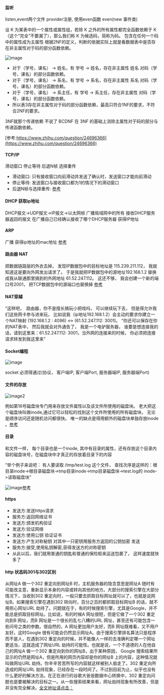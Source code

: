 #### 监听
listen,event两个文件 provider注册, 使用even函数 even(new 事件类)

设 K 为某表中的一个属性或属性组，若除 K 之外的所有属性都完全函数依赖于 K（这个“完全”不要漏了），那么我们称 K 为候选码，简称为码。
包含在任何一个码中的属性成为主属性
根据2NF的定义，判断的依据实际上就是看数据表中是否存在非主属性对于码的部分函数依赖。

![image](https://pic4.zhimg.com/80/51e2689ac9416a91800e63101bee9db7_hd.jpg)

* 对于（学号，课名） → 姓名，有 学号 → 姓名，存在非主属性 姓名 对码（学号，课名）的部分函数依赖。
* 对于（学号，课名） → 系名，有 学号 → 系名，存在非主属性 系名 对码（学号，课名）的部分函数依赖。
* 对于（学号，课名） → 系主任，有 学号 → 系主任，存在非主属性 对码（学号，课名）的部分函数依赖。
* 所以表3存在非主属性对于码的部分函数依赖，最高只符合1NF的要求，不符合2NF的要求。

3NF就那个传递依赖 不说了
BCDNF 在 3NF 的基础上消除主属性对于码的部分与传递函数依赖。

[参考:https://www.zhihu.com/question/24696366](https://www.zhihu.com/question/24696366)

#### TCP/IP
滑动窗口 停止等待 后退N帧 选择重传
* 滑动窗口: 只有接收窗口向前滑动并发送了确认时，发送窗口才能向前滑动
* 停止等待: 发送窗口与接收窗口都为1的情况下的滑动窗口
* 后退N帧与选择重传: [参考](https://mp.weixin.qq.com/s?__biz=MzAxOTc0NzExNg==&mid=2665513384&idx=1&sn=82c45e4430618270a744e212d2f57990&chksm=80d679ebb7a1f0fd27fe1814765a0e60b1c293ca4e09403271b4bb3f38f317439956fdca1bc1&scene=21#wechat_redirect)

#### DHCP 获取ip地址
DHCP报文->UDP报文->IP报文->以太网帧 广播局域网中的所有 接收DHCP服务器返回的报文 在广播自己已经确认接收了哪个DHCP服务器 获得IP地址
#### ARP
广播 获得ip地址的mac地址 [参考](https://mp.weixin.qq.com/s?__biz=MzAxOTc0NzExNg==&mid=2665513160&idx=1&sn=d938db4f1a2d62514b57e92fd8d3d749&scene=21#wechat_redirect)
#### 路由器 NAT
把数据链路层的外衣去掉， 发现IP数据包中的目标地址是 115.239.211.112， 我就知道这是要向外网发出请求了。
于是我就把IP数据包中的源地址192.168.1.2 替换成我从联通那里搞到的外网地址  61.52.247.112。
这还不够， 我会创建一个新的端口号2001， 把TCP数据包中的源端口也替换掉 [参考](https://mp.weixin.qq.com/s?__biz=MzAxOTc0NzExNg==&mid=2665513173&idx=1&sn=6ec5281b12ed5195070fa4df22383595&scene=21#wechat_redirect)
#### NAT穿越
“这样吧，　路由器，你不是擅长搞玩小把戏吗， 可以继续玩下去， 但是得允许我们这些网卡参与进来玩， 比如说我（ip地址192.168.1.2）会主动的要求你建立一个NAT映射 (192.168.1.2 : 4096) <-> (61.52.247.112: 3001)。
“你还可以保存在你的NAT表中，  然后我就会对外通告了， 我是一个电驴服务器， 谁要是想连接我的话，请到这里来：61.52.247.112: 3001，当外网的连接来的时候， 你必须把连接请求转发到我这里来”
#### Socket编程
![image](http://mmbiz.qpic.cn/mmbiz_png/KyXfCrME6UIP5lmpXXQZCXEeUd2sOdTYeRz3u3ccC2JJauiaWbmic2y5ZDztFpQ2JIWJUUdCnZovI0dJibsb6Ajpw/640?wx_fmt=png&tp=webp&wxfrom=5&wx_lazy=1&wx_co=1)

socket 必须得通过(协议， 客户端IP, 客户端Port,  服务器端IP, 服务器端Port) 
#### 文件的存放
![image2](http://mmbiz.qpic.cn/mmbiz_png/KyXfCrME6UKEwsTbaictKOckLQhuE79L4ic7tTOCmIx1fk7PvfC03ofXOJwvVM6tnzNec92RfslgWjKXm5yh2fEA/640?wx_fmt=png&tp=webp&wxfrom=5&wx_lazy=1&wx_co=1)

例如第16号磁盘块专门用来存放文件属性以及该文件所使用的磁盘块。
老大把这个磁盘块叫做inode,通过它可以轻松的找到这个文件所使用的所有磁盘块， 无论是顺序访问还是随机访问都很快。
唯一的缺点是得用额外的磁盘块单独存放inode 。[参考](https://mp.weixin.qq.com/s?__biz=MzAxOTc0NzExNg==&mid=2665513387&idx=1&sn=99665948d0b968cf15c5e7a01ffe166c&chksm=80d679e8b7a1f0febad077b57e8ad73bfb4b08de74814c45e1b1bd61ab4017b5041942403afb&scene=21#wechat_redirect)
#### 目录
和文件一样， 每个目录也是一个inode,  其中有目录的属性，还有存放这个目录内容的磁盘块号，在磁盘块中才真正的存放着目录下的内容

“举个例子来说吧： 有人要读取  /tmp/test.log  这个文件， 查找次序是这样的：根目录inode->根目录磁盘块->tmp目录inode->tmp目录磁盘块->test.log的 inode->读取磁盘块”

![image](http://mmbiz.qpic.cn/mmbiz_png/KyXfCrME6ULu5uegUBxu8afic7eQ47NJcag3AEK5VyDausdicHhpTbgAj0CJhkftuxY5D8U8g7kLoib6y86V8xLYQ/640?wx_fmt=png&tp=webp&wxfrom=5&wx_lazy=1&wx_co=1)[参考](https://mp.weixin.qq.com/s?__biz=MzAxOTc0NzExNg==&mid=2665513292&idx=1&sn=5b1c87dc72a20c92883924080174b16b&scene=21#wechat_redirect)
#### https
* 发送方:发送https请求
* 服务方:返回网络证书
* 发送方:颁发机构验证
* 发送方:验证网络
* 发送方:使用公钥 验证证书
* 发送方:产生对称秘钥 对其中一只密钥用服务方返回的公钥加密 发送
* 服务方:接受,使用私钥解密,获得发送方的对称密钥
* 从此以后，我们就用普通的钥匙和普通的保险柜来运送包裹了， 这样速度就快多了
#### http 状态码301与302区别
从网址A 做一个302 重定向到网址B 时，主机服务器的隐含意思是网址A 随时有可能改主意，重新显示本身的内容或转向其他的地方。大部分的搜索引擎在大部分情况下，当收到302 重定向时，一般只要去抓取目标网址就可以了，也就是说网址B。如果搜索引擎在遇到302 转向时，百分之百的都抓取目标网址B 的话，就不用担心网址URL 劫持了。问题就在于，有的时候搜索引擎，尤其是Google，并不能总是抓取目标网址。比如说，有的时候A 网址很短，但是它做了一个302 重定向到B 网址，而B 网址是一个很长的乱七八糟的URL 网址，甚至还有可能包含一些问号之类的参数。很自然的，A 网址更加用户友好，而B 网址既难看，又不用户友好。这时Google 很有可能会仍然显示网址A。由于搜索引擎排名算法只是程序而不是人，在遇到302 重定向的时候，并不能像人一样的去准确判定哪一个网址更适当，这就造成了网址URL 劫持的可能性。也就是说，一个不道德的人在他自己的网址A 做一个302 重定向到你的网址B，出于某种原因， Google 搜索结果所显示的仍然是网址A，但是所用的网页内容却是你的网址B 上的内容，这种情况就叫做网址URL 劫持。你辛辛苦苦所写的内容就这样被别人偷走了。302 重定向所造成的网址URL 劫持现象，已经存在一段时间了。不过到目前为止，似乎也没有什么更好的解决方法。在正在进行的谷歌大爸爸数据中心转换中，302 重定向问题也是要被解决的目标之一。从一些搜索结果来看，网址劫持现象有所改善，但是并没有完全解决。[全文地址请点击：](https://blog.csdn.net/ai2000ai/article/details/80242193?utm_source=copy)
